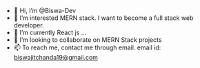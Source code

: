 - 👋 Hi, I’m @Biswa-Dev
- 👀 I’m interested MERN stack. I want to become a full stack web developer.
- 🌱 I’m currently React js ...
- 💞️ I’m looking to collaborate on MERN Stack projects
- 📫 To reach me, contact me through email. email id: biswajitchanda19@gmail.com

<!---
Biswa-Dev/Biswa-Dev is a ✨ special ✨ repository because its `README.md` (this file) appears on your GitHub profile.
You can click the Preview link to take a look at your changes.
--->
